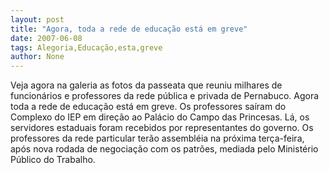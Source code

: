 ```yaml
---
layout: post
title: "Agora, toda a rede de educação está em greve"
date: 2007-06-08
tags: Alegoria,Educação,esta,greve
author: None
---
```

Veja agora na galeria as fotos da passeata que reuniu milhares de funcion&aacute;rios e professores da rede p&uacute;blica e privada de Pernabuco. 
Agora toda a rede de educa&ccedil;&atilde;o est&aacute; em greve. 
Os professores sa&iacute;ram do Complexo do IEP em dire&ccedil;&atilde;o ao Pal&aacute;cio do Campo das Princesas. 
L&aacute;, os servidores estaduais foram recebidos por representantes do governo. 
Os professores da rede particular ter&atilde;o assembl&eacute;ia na pr&oacute;xima ter&ccedil;a-feira, ap&oacute;s nova rodada de negocia&ccedil;&atilde;o com os patr&otilde;es, mediada pelo Minist&eacute;rio P&uacute;blico do Trabalho.
 